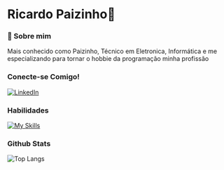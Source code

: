 # Ricardo Paizinho👋

### 🚀 Sobre mim

Mais conhecido como Paizinho, Técnico em Eletronica, Informática e me especializando para tornar o hobbie da programação minha profissão

### Conecte-se Comigo!
[![LinkedIn](https://img.shields.io/badge/LinkedIn-357?style=for-the-badge&logo=linkedin&logoColor=ffff)](https://www.linkedin.com/in/ricardo-paizinho-b3b1222b/)

### Habilidades

[![My Skills](https://skillicons.dev/icons?i=git,cs,java,dotnet,py,html&perline=3&theme=light)](https://skillicons.dev)


### Github Stats
![Top Langs](https://github-readme-stats-git-masterrstaa-rickstaa.vercel.app/api/top-langs/?username=ricardopaizinho&bg_color=000&border_color=30A3DC&title_color=E94D5F&text_color=FFF)



